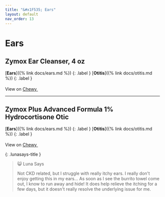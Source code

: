 ```yaml
---
title: "&#x1F535; Ears"
layout: default
nav_order: 13
---
```


# Ears


## Zymox Ear Cleanser, 4 oz

[**Ears**]({% link docs/ears.md %})
{: .label }
[**Otitis**]({% link docs/otitis.md %})
{: .label }

View on <a href="https://www.chewy.com/dp/54795" class="external" target="_blank">Chewy <svg width="18" height="18" viewBox="0 0 24 24" aria-labelledby="svg-external-link-title"><use xlink:href="#svg-external-link"></use></svg></a>

* * *



## Zymox Plus Advanced Formula 1% Hydrocortisone Otic

[**Ears**]({% link docs/ears.md %})
{: .label }
[**Otitis**]({% link docs/otitis.md %})
{: .label }

View on <a href="https://www.chewy.com/dp/143331" class="external" target="_blank">Chewy <svg width="18" height="18" viewBox="0 0 24 24" aria-labelledby="svg-external-link-title"><use xlink:href="#svg-external-link"></use></svg></a>

{: .lunasays-title }
> &#x1F63A; Luna Says
>
> Not CKD related, but I struggle with really itchy ears. I really don't enjoy getting this in my ears... As soon as I see the burrito towel come out, I know to run away and hide! It does help relieve the itching for a few days, but it doesn't really resolve the underlying issue for me.

<!-- Updated 2024-10-19 19:30:19.856427Z -->
